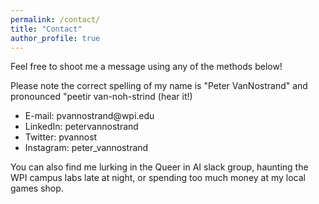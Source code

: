 ```yaml
---
permalink: /contact/
title: "Contact"
author_profile: true
---
```


<style> 
    a:link {
    text-decoration: none;
    }
    a:visited {
    text-decoration: none;
    }
    a:hover {
    text-decoration: underline;
    }
    a:active {
    text-decoration: underline;
    }
</style>

Feel free to shoot me a message using any of the methods below!

Please note the correct spelling of my name is "Peter VanNostrand" and pronounced "peetir van-noh-strind (<a href="https://hearmyname.net/say/en-us/peetir%20van-nohstrinned" target="_blank">hear it!</a>)

* E-mail: [pvannostrand@wpi.edu](mailto:pvannostrand@wpi.edu)
* LinkedIn: [petervannostrand](https://www.linkedin.com/in/petervannostrand/)
* Twitter: [pvannost](https://twitter.com/pvannost)
* Instagram: [peter_vannostrand](https://www.instagram.com/peter_vannostrand/)

You can also find me lurking in the [Queer in AI](https://www.queerinai.com/) slack group, haunting the WPI campus labs late at night, or spending too much money at my local games shop.